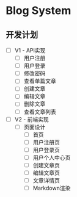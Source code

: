 # Blog System
## 开发计划
- [ ] V1 - API实现
  - [ ] 用户注册
  - [ ] 用户登录
  - [ ] 修改密码
  - [ ] 查看单篇文章
  - [ ] 创建文章
  - [ ] 编辑文章
  - [ ] 删除文章
  - [ ] 查看文章列表
- [ ] V2 - 前端实现
  - [ ] 页面设计
    - [ ] 首页
    - [ ] 用户注册页
    - [ ] 用户登录页
    - [ ] 用户个人中心页
    - [ ] 创建文章页
    - [ ] 编辑文章页
    - [ ] 文章详情页
    - [ ] Markdown渲染